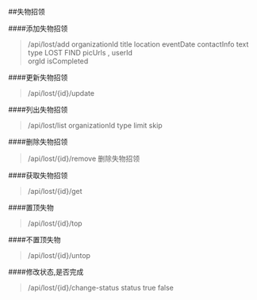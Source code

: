 ##失物招领

####添加失物招领
>/api/lost/add
>organizationId
>title
>location
>eventDate
>contactInfo
>text
>type 	LOST FIND
>picUrls ,
>userId  
>orgId
>isCompleted

####更新失物招领
>/api/lost/{id}/update


####列出失物招领
>/api/lost/list
>organizationId
>type
>limit
>skip


####删除失物招领
>/api/lost/{id}/remove
删除失物招领

####获取失物招领
>/api/lost/{id}/get

####置顶失物
>/api/lost/{id}/top

####不置顶失物
>/api/lost/{id}/untop

####修改状态,是否完成
>/api/lost/{id}/change-status
status true false

